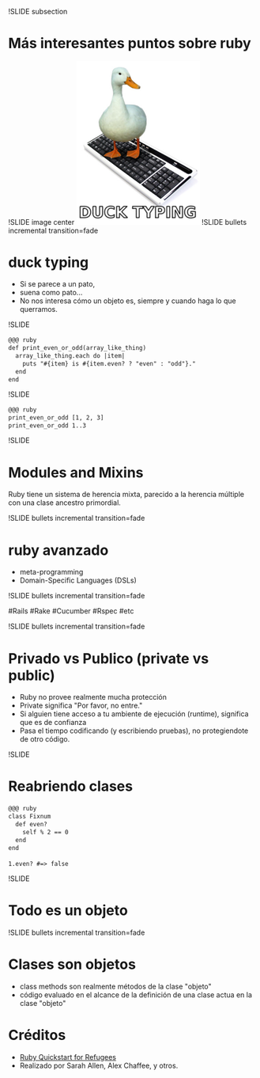 !SLIDE subsection

# Más interesantes puntos sobre ruby

!SLIDE image center
<img src="../public/images/duck_typing.jpg" width="250">
!SLIDE bullets incremental transition=fade
# duck typing

* Si se parece a un pato,
* suena como pato...
* No nos interesa cómo un objeto es, siempre y cuando haga lo que querramos.

!SLIDE

    @@@ ruby
    def print_even_or_odd(array_like_thing)
      array_like_thing.each do |item|
        puts "#{item} is #{item.even? ? "even" : "odd"}."
      end
    end

!SLIDE

    @@@ ruby
    print_even_or_odd [1, 2, 3]
    print_even_or_odd 1..3

!SLIDE

# Modules and Mixins
<div class="big-text"> Ruby tiene un sistema de herencia mixta, parecido a la herencia múltiple con una clase ancestro primordial.</div>

!SLIDE bullets incremental transition=fade

# ruby avanzado

* meta-programming
* Domain-Specific Languages (DSLs)

!SLIDE bullets incremental transition=fade

#Rails
#Rake
#Cucumber
#Rspec
#etc


!SLIDE bullets incremental transition=fade

# Privado vs Publico (private vs public)

* Ruby no provee realmente mucha protección
* Private significa "Por favor, no entre."
* Si alguien tiene acceso a tu ambiente de ejecución (runtime), significa que es de confianza
* Pasa el tiempo codificando (y escribiendo pruebas), no protegiendote de otro código.

!SLIDE
# Reabriendo clases

    @@@ ruby
    class Fixnum
      def even?
        self % 2 == 0
      end
    end

    1.even? #=> false

!SLIDE
# Todo es un objeto

!SLIDE bullets incremental transition=fade

# Clases son objetos

* class methods son realmente métodos de la clase "objeto"
* código evaluado en el alcance de la definición de una clase actua en la clase "objeto"

<!SLIDE bullets incremental transition=fade>
# Créditos

* [Ruby Quickstart for Refugees](https://gist.github.com/190567)
* Realizado por Sarah Allen, Alex Chaffee, y otros.


